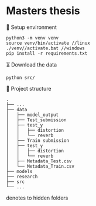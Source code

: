 # Masters thesis

🌱 Setup environment
```
python3 -m venv venv
source venv/bin/activate //linux
./venv//activate.bat //windows
pip install -r requirements.txt
```
⏳ Download the data
```
python src/
```

🧬 Project structure
```
.
├── ...
├── data
│   ├── model_output
│   ├── Test_submission
│   ├── test_y
│   │   ├── distortion
│   │   └── reverb
│   ├── Train submission
│   ├── test_y
│   │   ├── distortion
│   │   └── reverb
│   ├── Metadata_Test.csv
│   └── Metadata_Train.csv
├── models
├── research
├── src
└── ...
```

denotes to hidden folders
